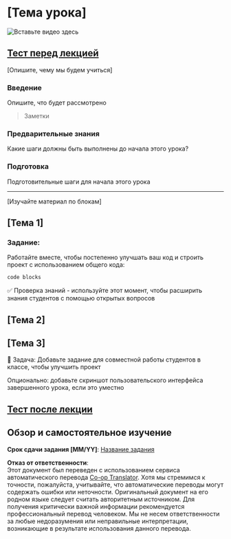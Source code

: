 <!--
CO_OP_TRANSLATOR_METADATA:
{
  "original_hash": "0494be70ad7fadd13a8c3d549c23e355",
  "translation_date": "2025-08-26T00:50:30+00:00",
  "source_file": "lesson-template/README.md",
  "language_code": "ru"
}
-->
# [Тема урока]

![Вставьте видео здесь](../../../lesson-template/video-url)

## [Тест перед лекцией](../../../lesson-template/quiz-url)

[Опишите, чему мы будем учиться]

### Введение

Опишите, что будет рассмотрено

> Заметки

### Предварительные знания

Какие шаги должны быть выполнены до начала этого урока?

### Подготовка

Подготовительные шаги для начала этого урока

---

[Изучайте материал по блокам]

## [Тема 1]

### Задание:

Работайте вместе, чтобы постепенно улучшать ваш код и строить проект с использованием общего кода:

```html
code blocks
```

✅ Проверка знаний - используйте этот момент, чтобы расширить знания студентов с помощью открытых вопросов

## [Тема 2]

## [Тема 3]

🚀 Задача: Добавьте задание для совместной работы студентов в классе, чтобы улучшить проект

Опционально: добавьте скриншот пользовательского интерфейса завершенного урока, если это уместно

## [Тест после лекции](../../../lesson-template/quiz-url)

## Обзор и самостоятельное изучение

**Срок сдачи задания [MM/YY]**: [Название задания](assignment.md)

**Отказ от ответственности**:  
Этот документ был переведен с использованием сервиса автоматического перевода [Co-op Translator](https://github.com/Azure/co-op-translator). Хотя мы стремимся к точности, пожалуйста, учитывайте, что автоматические переводы могут содержать ошибки или неточности. Оригинальный документ на его родном языке следует считать авторитетным источником. Для получения критически важной информации рекомендуется профессиональный перевод человеком. Мы не несем ответственности за любые недоразумения или неправильные интерпретации, возникающие в результате использования данного перевода.